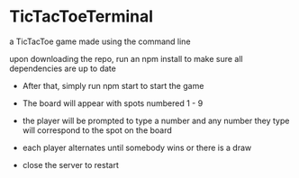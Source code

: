 # TicTacToeTerminal

a TicTacToe game made using the command line

upon downloading the repo, run an npm install to make sure all dependencies are up to date

- After that, simply run npm start to start the game

- The board will appear with spots numbered 1 - 9

- the player will be prompted to type a number and any number they type will correspond to the spot on the board

- each player alternates until somebody wins or there is a draw

- close the server to restart
